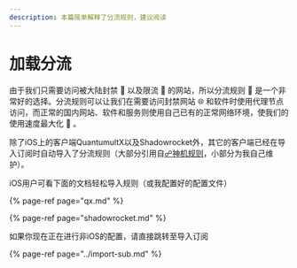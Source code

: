 ```yaml
---
description: 本篇简单解释了分流规则，建议阅读
---
```


# 加载分流

由于我们只需要访问被大陆封禁 🚫 以及限流 🐢 的网站，所以分流规则 📜 是一个非常好的选择。分流规则可以让我们在需要访问封禁网站 🌐 和软件时使用代理节点访问，而正常的国内网站、软件和服务则使用自己已有的正常网络环境，使我们的使用速度最大化 🚀 。

除了iOS上的客户端QuantumultX以及Shadowrocket外，其它的客户端已经在导入订阅时自动导入了分流规则（大部分引用自[☍神机规则](https://github.com/DivineEngine/Profiles/tree/master)，小部分为我自己维护）。

iOS用户可看下面的文档轻松导入规则（或我配置好的配置文件）

{% page-ref page="qx.md" %}

{% page-ref page="shadowrocket.md" %}

如果你现在正在进行非iOS的配置，请直接跳转至导入订阅

{% page-ref page="../import-sub.md" %}

